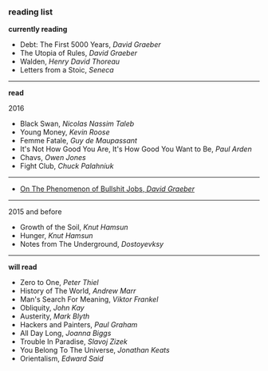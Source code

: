 ### reading list


**currently reading**
- Debt: The First 5000 Years, _David Graeber_
- The Utopia of Rules, _David Graeber_
- Walden, _Henry David Thoreau_ 
- Letters from a Stoic, _Seneca_


---

**read**

2016

- Black Swan, _Nicolas Nassim Taleb_
- Young Money, _Kevin Roose_
- Femme Fatale, _Guy de Maupassant_ 
- It's Not How Good You Are, It's How Good You Want to Be, _Paul Arden_ 
- Chavs, _Owen Jones_
- Fight Club, _Chuck Palahniuk_
---
- [On The Phenomenon of Bullshit Jobs, _David
  Graeber_](http://strikemag.org/bullshit-jobs/)
---

2015 and before 

- Growth of the Soil, _Knut Hamsun_
- Hunger, _Knut Hamsun_
- Notes from The Underground, _Dostoyevksy_

---

**will read**

- Zero to One, _Peter Thiel_
- History of The World, _Andrew Marr_
- Man's Search For Meaning, _Viktor Frankel_
- Obliquity, _John Kay_
- Austerity, _Mark Blyth_
- Hackers and Painters, _Paul Graham_ 
- All Day Long, _Joanna Biggs_
- Trouble In Paradise, _Slavoj Zizek_
- You Belong To The Universe, _Jonathan Keats_
- Orientalism, _Edward Said_

